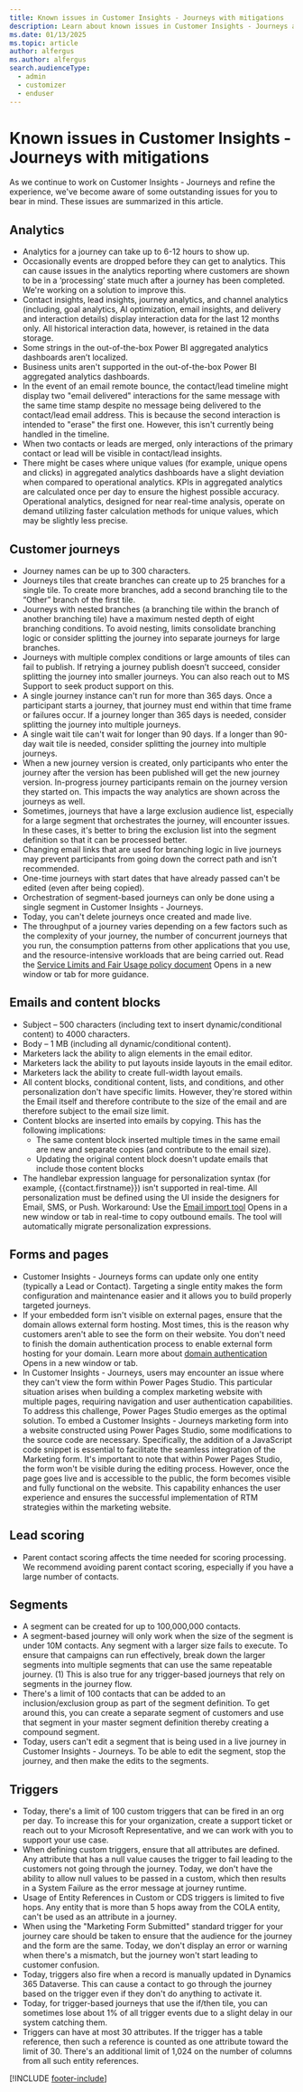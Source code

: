 ```yaml
---
title: Known issues in Customer Insights - Journeys with mitigations
description: Learn about known issues in Customer Insights - Journeys and how to work around them.
ms.date: 01/13/2025
ms.topic: article
author: alfergus
ms.author: alfergus
search.audienceType: 
  - admin
  - customizer
  - enduser
---
```


# Known issues in Customer Insights - Journeys with mitigations

As we continue to work on Customer Insights - Journeys and refine the experience, we've become aware of some outstanding issues for you to bear in mind. These issues are summarized in this article.

## Analytics

- Analytics for a journey can take up to 6-12 hours to show up.
- Occasionally events are dropped before they can get to analytics. This can cause issues in the analytics reporting where customers are shown to be in a ‘processing’ state much after a journey has been completed. We're working on a solution to improve this.
- Contact insights, lead insights, journey analytics, and channel analytics (including, goal analytics, AI optimization, email insights, and delivery and interaction details) display interaction data for the last 12 months only. All historical interaction data, however, is retained in the data storage.
- Some strings in the out-of-the-box Power BI aggregated analytics dashboards aren’t localized.
- Business units aren't supported in the out-of-the-box Power BI aggregated analytics dashboards.
- In the event of an email remote bounce, the contact/lead timeline might display two "email delivered" interactions for the same message with the same time stamp despite no message being delivered to the contact/lead email address. This is because the second interaction is intended to "erase" the first one. However, this isn't currently being handled in the timeline.
- When two contacts or leads are merged, only interactions of the primary contact or lead will be visible in contact/lead insights.
- There might be cases where unique values (for example, unique opens and clicks) in aggregated analytics dashboards have a slight deviation when compared to operational analytics. KPIs in aggregated analytics are calculated once per day to ensure the highest possible accuracy. Operational analytics, designed for near real-time analysis, operate on demand utilizing faster calculation methods for unique values, which may be slightly less precise.

## Customer journeys

- Journey names can be up to 300 characters.
- Journeys tiles that create branches can create up to 25 branches for a single tile. To create more branches, add a second branching tile to the “Other” branch of the first tile.
- Journeys with nested branches (a branching tile within the branch of another branching tile) have a maximum nested depth of eight branching conditions. To avoid nesting, limits consolidate branching logic or consider splitting the journey into separate journeys for large branches.
- Journeys with multiple complex conditions or large amounts of tiles can fail to publish. If retrying a journey publish doesn’t succeed, consider splitting the journey into smaller journeys. You can also reach out to MS Support to seek product support on this.
- A single journey instance can't run for more than 365 days. Once a participant starts a journey, that journey must end within that time frame or failures occur. If a journey longer than 365 days is needed, consider splitting the journey into multiple journeys.
- A single wait tile can't wait for longer than 90 days. If a longer than 90-day wait tile is needed, consider splitting the journey into multiple journeys.
- When a new journey version is created, only participants who enter the journey after the version has been published will get the new journey version. In-progress journey participants remain on the journey version they started on. This impacts the way analytics are shown across the journeys as well.
- Sometimes, journeys that have a large exclusion audience list, especially for a large segment that orchestrates the journey, will encounter issues. In these cases, it's better to bring the exclusion list into the segment definition so that it can be processed better.
- Changing email links that are used for branching logic in live journeys may prevent participants from going down the correct path and isn't recommended.
- One-time journeys with start dates that have already passed can't be edited (even after being copied).
- Orchestration of segment-based journeys can only be done using a single segment in Customer Insights - Journeys.
- Today, you can't delete journeys once created and made live.
- The throughput of a journey varies depending on a few factors such as the complexity of your journey, the number of concurrent journeys that you run, the consumption patterns from other applications that you use, and the resource-intensive workloads that are being carried out. Read the [Service Limits and Fair Usage policy document](fair-use-policy.md#customer-insights---journeys-real-time-journeys) Opens in a new window or tab for more guidance.

## Emails and content blocks

- Subject – 500 characters (including text to insert dynamic/conditional content) to 4000 characters.
- Body – 1 MB (including all dynamic/conditional content).
- Marketers lack the ability to align elements in the email editor.
- Marketers lack the ability to put layouts inside layouts in the email editor.
- Marketers lack the ability to create full-width layout emails.
- All content blocks, conditional content, lists, and conditions, and other personalization don't have specific limits. However, they're stored within the Email itself and therefore contribute to the size of the email and are therefore subject to the email size limit.
- Content blocks are inserted into emails by copying. This has the following implications:
    - The same content block inserted multiple times in the same email are new and separate copies (and contribute to the email size).
    - Updating the original content block doesn't update emails that include those content blocks
- The handlebar expression language for personalization syntax (for example, {{contact.firstname}}) isn't supported in real-time. All personalization must be defined using the UI inside the designers for Email, SMS, or Push. Workaround: Use the [Email import tool](real-time-marketing-import-email-to-real-time.md) Opens in a new window or tab in real-time to copy outbound emails. The tool will automatically migrate personalization expressions.

## Forms and pages

- Customer Insights - Journeys forms can update only one entity (typically a Lead or Contact). Targeting a single entity makes the form configuration and maintenance easier and it allows you to build properly targeted journeys.
- If your embedded form isn't visible on external pages, ensure that the domain allows external form hosting. Most times, this is the reason why customers aren't able to see the form on their website. You don't need to finish the domain authentication process to enable external form hosting for your domain. Learn more about [domain authentication](domain-authentication.md) Opens in a new window or tab.
- In Customer Insights - Journeys, users may encounter an issue where they can't view the form within Power Pages Studio. This particular situation arises when building a complex marketing website with multiple pages, requiring navigation and user authentication capabilities. To address this challenge, Power Pages Studio emerges as the optimal solution. To embed a Customer Insights - Journeys marketing form into a website constructed using Power Pages Studio, some modifications to the source code are necessary. Specifically, the addition of a JavaScript code snippet is essential to facilitate the seamless integration of the Marketing form. It's important to note that within Power Pages Studio, the form won't be visible during the editing process. However, once the page goes live and is accessible to the public, the form becomes visible and fully functional on the website. This capability enhances the user experience and ensures the successful implementation of RTM strategies within the marketing website.

## Lead scoring

- Parent contact scoring affects the time needed for scoring processing. We recommend avoiding parent contact scoring, especially if you have a large number of contacts.

## Segments

- A segment can be created for up to 100,000,000 contacts.
- A segment-based journey will only work when the size of the segment is under 10M contacts. Any segment with a larger size fails to execute. To ensure that campaigns can run effectively, break down the larger segments into multiple segments that can use the same repeatable journey.
(1) This is also true for any trigger-based journeys that rely on segments in the journey flow.
- There's a limit of 100 contacts that can be added to an inclusion/exclusion group as part of the segment definition. To get around this, you can create a separate segment of customers and use that segment in your master segment definition thereby creating a compound segment.
- Today, users can't edit a segment that is being used in a live journey in Customer Insights - Journeys. To be able to edit the segment, stop the journey, and then make the edits to the segments.

## Triggers

- Today, there's a limit of 100 custom triggers that can be fired in an org per day. To increase this for your organization, create a support ticket or reach out to your Microsoft Representative, and we can work with you to support your use case.
- When defining custom triggers, ensure that all attributes are defined. Any attribute that has a null value causes the trigger to fail leading to the customers not going through the journey. Today, we don't have the ability to allow null values to be passed in a custom, which then results in a System Failure as the error message at journey runtime.
- Usage of Entity References in Custom or CDS triggers is limited to five hops. Any entity that is more than 5 hops away from the COLA entity, can't be used as an attribute in a journey.
- When using the "Marketing Form Submitted" standard trigger for your journey care should be taken to ensure that the audience for the journey and the form are the same. Today, we don't display an error or warning when there's a mismatch, but the journey won't start leading to customer confusion.
- Today, triggers also fire when a record is manually updated in Dynamics 365 Dataverse. This can cause a contact to go through the journey based on the trigger even if they don't do anything to activate it.
- Today, for trigger-based journeys that use the if/then tile, you can sometimes lose about 1% of all trigger events due to a slight delay in our system catching them.
- Triggers can have at most 30 attributes. If the trigger has a table reference, then such a reference is counted as one attribute toward the limit of 30. There's an additional limit of 1,024 on the number of columns from all such entity references.

[!INCLUDE [footer-include](./includes/footer-banner.md)]
